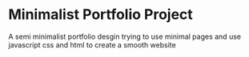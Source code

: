 # Minimalist Portfolio Project
 A semi minimalist portfolio desgin trying to use minimal pages and use javascript css and html to create a smooth website
